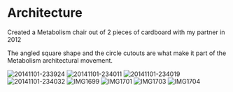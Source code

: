 # Architecture

Created a Metabolism chair out of 2 pieces of cardboard with my partner in 2012

The angled square shape and the circle cutouts are what make it part of the Metabolism architectural movement.

![20141101-233924](../images/architecture/20141101-233924-c.jpg ':size=24%')
![20141101-234011](../images/architecture/20141101-234011-c.jpg ':size=24%')
![20141101-234019](../images/architecture/20141101-234019-c.jpg ':size=24%')
![20141101-234032](../images/architecture/20141101-234032-c.jpg ':size=24%')
![IMG1699](../images/architecture/IMG1699.png ':size=24%')
![IMG1701](../images/architecture/IMG1701.png ':size=24%')
![IMG1703](../images/architecture/IMG1703.png ':size=24%')
![IMG1704](../images/architecture/IMG1704.png ':size=24%')
